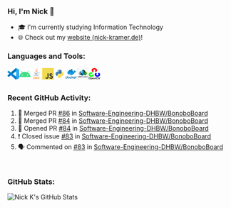 ### Hi, I'm Nick 👋

- 🎓 I'm currently studying Information Technology
- 🌐 Check out my [website (nick-kramer.de)](http://nick-kramer.de)!
<!---
- 🌱 I’m currently learning to write good Code
- 🥅 Goals for 2021: Updating my App! [Darts Zähler (German)][app]
<br />
-->
### Languages and Tools:

<img align="left" alt="Visual Studio Code" width="26px" src="https://raw.githubusercontent.com/github/explore/80688e429a7d4ef2fca1e82350fe8e3517d3494d/topics/visual-studio-code/visual-studio-code.png" title="Visual Studio Code" />
<img align="left" alt="Android-Dev" width="26px" src="https://raw.githubusercontent.com/github/explore/80688e429a7d4ef2fca1e82350fe8e3517d3494d/topics/android/android.png" title="Android-Dev" />
<!---<img align="left" alt="Python" width="26px" src="https://raw.githubusercontent.com/Na1k/Na1k/master/icons/Expo.png" title="Python" />-->
<img align="left" alt="Java" width="26px" src="https://raw.githubusercontent.com/github/explore/80688e429a7d4ef2fca1e82350fe8e3517d3494d/topics/java/java.png" title="Java" />
<img align="left" alt="JavaScript" width="26px" src="https://raw.githubusercontent.com/github/explore/80688e429a7d4ef2fca1e82350fe8e3517d3494d/topics/javascript/javascript.png" title="JavaScript" />
<img align="left" alt="Python" width="26px" src="https://raw.githubusercontent.com/github/explore/80688e429a7d4ef2fca1e82350fe8e3517d3494d/topics/python/python.png" title="Python" />
<img align="left" alt="Docker" width="26px" src="https://raw.githubusercontent.com/github/explore/80688e429a7d4ef2fca1e82350fe8e3517d3494d/topics/docker/docker.png" title="Docker" />
<img align="left" alt="VMware" width="26px" src="https://raw.githubusercontent.com/Na1k/Na1k/master/icons/VMware.png" title="VMware" />
<img align="left" alt="OpenCV" width="26px" src="https://raw.githubusercontent.com/github/explore/80688e429a7d4ef2fca1e82350fe8e3517d3494d/topics/opencv/opencv.png" title="OpenCV" />

<br />
<br />

### Recent GitHub Activity:
<!--START_SECTION:activity-->
1. 🎉 Merged PR [#86](https://github.com/Software-Engineering-DHBW/BonoboBoard/pull/86) in [Software-Engineering-DHBW/BonoboBoard](https://github.com/Software-Engineering-DHBW/BonoboBoard)
2. 🎉 Merged PR [#84](https://github.com/Software-Engineering-DHBW/BonoboBoard/pull/84) in [Software-Engineering-DHBW/BonoboBoard](https://github.com/Software-Engineering-DHBW/BonoboBoard)
3. 💪 Opened PR [#84](https://github.com/Software-Engineering-DHBW/BonoboBoard/pull/84) in [Software-Engineering-DHBW/BonoboBoard](https://github.com/Software-Engineering-DHBW/BonoboBoard)
4. ❗️ Closed issue [#83](https://github.com/Software-Engineering-DHBW/BonoboBoard/issues/83) in [Software-Engineering-DHBW/BonoboBoard](https://github.com/Software-Engineering-DHBW/BonoboBoard)
5. 🗣 Commented on [#83](https://github.com/Software-Engineering-DHBW/BonoboBoard/issues/83) in [Software-Engineering-DHBW/BonoboBoard](https://github.com/Software-Engineering-DHBW/BonoboBoard)
<!--END_SECTION:activity-->

<br />

### GitHub Stats:
<img align="left" alt="Nick K's GitHub Stats" src="https://github-readme-stats.na1k.vercel.app/api?username=Na1k&count_private=true&show_icons=true&theme=radical&include_all_commits=true" />

[app]: https://play.google.com/store/apps/details?id=de.significant.darts
